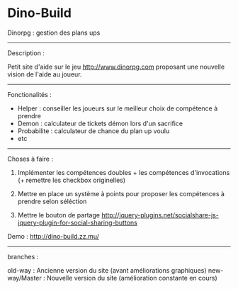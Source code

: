 # Dino-Build
Dinorpg : gestion des plans ups

****************************************************************************************************

Description :

Petit site d'aide sur le jeu http://www.dinorpg.com proposant une nouvelle vision de l'aide au joueur.

****************************************************************************************************

Fonctionalités :

* Helper : conseiller les joueurs sur le meilleur choix de compétence à prendre
* Demon : calculateur de tickets démon lors d'un sacrifice
* Probabilite : calculateur de chance du plan up voulu
* etc

****************************************************************************************************

Choses à faire :
   
1) Implémenter les compétences doubles + les compétences d'invocations (+ remettre les checkbox originelles)

2) Mettre en place un système à points pour proposer les compétences à prendre selon séléction

3) Mettre le bouton de partage http://jquery-plugins.net/socialshare-js-jquery-plugin-for-social-sharing-buttons

Demo :
http://dino-build.zz.mu/

****************************************************************************************************
branches :

old-way : Ancienne version du site (avant améliorations graphiques)
new-way/Master : Nouvelle version du site (amélioration constante en cours)
